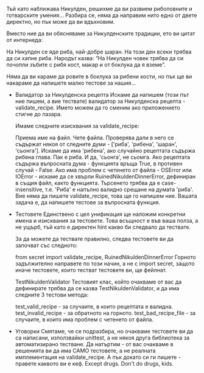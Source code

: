   Тъй като наближава Никулден, решихме да ви развием риболовните и готварските умения… Разбира се, няма да направим нито едно от двете директно, но пък може да ви вдъхновим.

  Вместо ние да ви обясняваме за Никулденските традиции, ето ви цитат от интернеда:

  На Никулден се яде риба, най-добре шаран. На този ден всеки трябва да си хапне риба.
  Народът казва: “На Никулден човек трябва да си почопли зъбите с рибя кост, макар и от боклука да я вземе”.

  Няма да ви караме да ровите в боклука за рибени кости, но пък ще ви накараме да напишете малко тестове за нашия…

* Валидатор за Никулденска рецепта
  Искаме да напишем (този път ние пишем, а вие тествате) валидатор за Никулденска рецепта - validate_recipe. Името можем да го сменим ако приложението стигне до пазара.

  Имаме следните изисквания за validate_recipe:

  Приема име на файл.
  Чете файла.
  Проверява дали в него се съдържат някоя от следните думи - ['риба', 'рибена', 'шаран', 'сьонга'].
  Искаме да има 'рибена', ако случайно рецептата съдържа рибена глава. Пак е риба.
  И да, 'сьонга', не сьомга.
  Ако рецептата съдържа въпросната дума - функцията връща True, в противен случай - False.
  Ако има проблем с четенето от файла - OSError или IOError - искаме да се хвърли RuinedNikuldenDinnerError, дефиниран в същия файл, както функцията.
  Търсенето трябва да е case-insensitive, т.е. 'Риба' е напълно валидно срещане на думата 'риба'.
  Вие няма да пишете validate_recipe, това ще го напишем ние. Вашата задача е, да напишете тестове за въпросната функция.

* Тестовете
  Единствено с цел унификация ще наложим конкретни имена и изисквания за тестовете. Това всъщност е във ваша полза, а не ущърб, тъй като е директен hint какво би следвало да тествате.

  За да можете да тествате правилно, следва тестовете ви да започват със следното:

  from secret import validate_recipe, RuinedNikuldenDinnerError
  Горното задължително направете по този начин, а не с import secret, защото иначе тестовете, които тестват тестовете ви, ще фейлнат.

  TestNikuldenValidator
  Тестовият клас, който очакваме от вас да дефинирате трябва да се казва TestNikuldenValidator, и да има следните 3 тестови метода:

  test_valid_recipe - за случаите, в които рецептата е валидна.
  test_invalid_recipe - за обратното на горното.
  test_bad_recipe_file - за случаите, в които има проблем с четенето от файла.
  
* Уговорки
  Смятаме, че се подразбира, но очакваме тестовете ви да са написани, използвайки unittest, а не някоя друга библиотека за автоматизирано тестване.
  Да натъртим - от вас очакваме в решенията ви да има САМО тестовете, а не реалната имплементация на validate_recipe. А пък докато си ги пишете - правете каквото ви е кеф. Except drugs. 
  Don't do drugs, kids.
